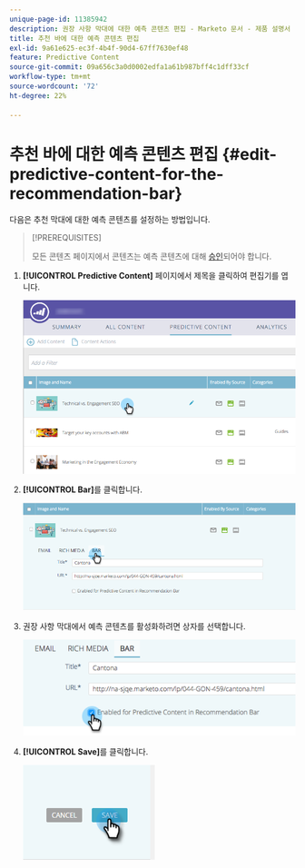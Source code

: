 ```yaml
---
unique-page-id: 11385942
description: 권장 사항 막대에 대한 예측 콘텐츠 편집 - Marketo 문서 - 제품 설명서
title: 추천 바에 대한 예측 콘텐츠 편집
exl-id: 9a61e625-ec3f-4b4f-90d4-67ff7630ef48
feature: Predictive Content
source-git-commit: 09a656c3a0d0002edfa1a61b987bff4c1dff33cf
workflow-type: tm+mt
source-wordcount: '72'
ht-degree: 22%

---
```


# 추천 바에 대한 예측 콘텐츠 편집 {#edit-predictive-content-for-the-recommendation-bar}

다음은 추천 막대에 대한 예측 콘텐츠를 설정하는 방법입니다.

>[!PREREQUISITES]
>
>모든 콘텐츠 페이지에서 콘텐츠는 예측 콘텐츠에 대해 [승인](/help/marketo/product-docs/predictive-content/working-with-all-content/approve-a-title-for-predictive-content.md)되어야 합니다.

1. **[!UICONTROL Predictive Content]** 페이지에서 제목을 클릭하여 편집기를 엽니다.

   ![](assets/image2017-10-3-9-3a45-3a13.png)

1. **[!UICONTROL Bar]**&#x200B;를 클릭합니다.

   ![](assets/image2017-10-3-9-3a45-3a48.png)

1. 권장 사항 막대에서 예측 콘텐츠를 활성화하려면 상자를 선택합니다.

   ![](assets/image2017-10-3-9-3a46-3a18.png)

1. **[!UICONTROL Save]**&#x200B;를 클릭합니다.

   ![](assets/save.png)
